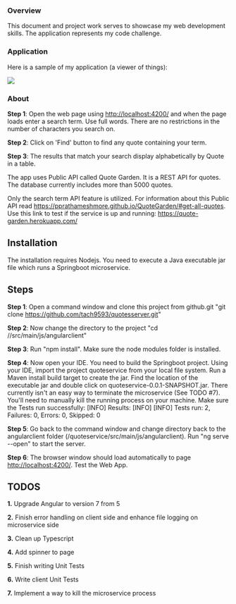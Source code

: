 ### Overview

This document and project work serves to showcase my web development skills. The application represents my code challenge.

### Application

Here is a sample of my application (a viewer of things):

![](https://bitbucket.org/tach9593/quoteservice/raw/6cafce3b07fb461cb798dc290c891402307467e6/GardenQuotesProject.png)

### About

**Step 1**: Open the web page using [http://localhost:4200/](http://localhost:4200/) and when the page loads enter a search term. Use full words. There are no restrictions in the number of characters you search on.

**Step 2**: Click on 'Find' button to find any quote containing your term.

**Step 3**: The results that match your search display alphabetically by Quote in a table.

The app uses Public API called Quote Garden.  It is a REST API for quotes. The database currently includes more than 5000 quotes.  

Only the search term API feature is utilized. For information about this Public API read https://pprathameshmore.github.io/QuoteGarden/#get-all-quotes.
Use this link to test if the service is up and running: https://quote-garden.herokuapp.com/

## Installation

The installation requires Nodejs.  You need to execute a Java executable jar file which runs a Springboot microservice.

## Steps

**Step 1**: Open a command window and clone this project from github.git "git clone https://github.com/tach9593/quotesserver.git"

**Step 2**: Now change the directory to the project "cd /<project path>/src/main/js/angularclient"

**Step 3**: Run "npm install".  Make sure the node modules folder is installed. 

**Step 4**: Now open your IDE.  You need to build the Springboot project. Using your IDE, import the project quoteservice from your local file system. Run a Maven install build target to create the jar.   Find the location of the executable jar and double click on  quoteservice-0.0.1-SNAPSHOT.jar.   There currently isn't an easy way to terminate the microservice (See TODO #7). You'll need to manually kill the running process on your machine.
Make sure the Tests run successfully:
[INFO] Results:
[INFO] 
[INFO] Tests run: 2, Failures: 0, Errors: 0, Skipped: 0


**Step 5**: Go back to the command window and change directory back to the angularclient folder (/quoteservice/src/main/js/angularclient).  Run "ng serve --open" to start the server. 

**Step 6**: The browser window should load automatically to page [http://localhost:4200/](http://localhost:4200/). Test the Web App.

## TODOS

**1.** Upgrade Angular to version 7 from 5

**2.** Finish error handling on client side and enhance file logging on microservice side

**3.** Clean up Typescript

**4.** Add spinner to page

**5.** Finish writing Unit Tests

**6.** Write client Unit Tests

**7.** Implement a way to kill the microservice process
